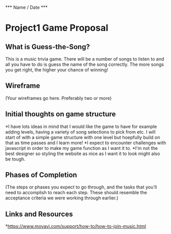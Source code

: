 *** Name / Date ***

# Project1 Game Proposal

## What is Guess-the-Song?

This is a music trivia game. There will be a number of songs to listen to and all you have to do is guess the name of the song correctly. The more songs you get right, the higher your chance of winning! 

## Wireframe

(Your wireframes go here. Preferably two or more)

## Initial thoughts on game structure

*I have lots ideas in mind that I would like the game to have for example adding levels, having a variety of song selections to pick from etc. I will start of with a simple game structure with one level but hoepfully build on that as time passes and I learn more!
*I expect to encounter challenges with javascript in order to make my game function as I want it to. 
*I'm not the best designer so styling the website as nice as I want it to look might also be tough.

## Phases of Completion

(The steps or phases you expect to go through, and the tasks that you'll need to accomplish to reach each step. These should resemble the acceptance criteria we were working through earlier.)

## Links and Resources
*https://www.movavi.com/support/how-to/how-to-join-music.html
